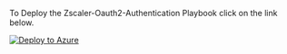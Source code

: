 
To Deploy the Zscaler-Oauth2-Authentication Playbook click on the link below.

[![Deploy to Azure](https://aka.ms/deploytoazurebutton)](https://raw.githubusercontent.com/zscaler/microsoft-resources/main/microsoft-sentinel/playbooks/Zscaler-Oauth2-Authentication/azuredeploy.json)